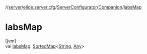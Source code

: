 //[server](../../../../index.md)/[elide.server.cfg](../../index.md)/[ServerConfigurator](../index.md)/[Companion](index.md)/[labsMap](labs-map.md)

# labsMap

[jvm]\
val [labsMap](labs-map.md): [SortedMap](https://docs.oracle.com/javase/8/docs/api/java/util/SortedMap.html)&lt;[String](https://kotlinlang.org/api/latest/jvm/stdlib/kotlin/-string/index.html), [Any](https://kotlinlang.org/api/latest/jvm/stdlib/kotlin/-any/index.html)&gt;
